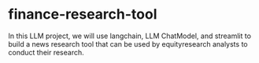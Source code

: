 # finance-research-tool
In this LLM project, we will use langchain, LLM ChatModel, and streamlit to build a news research tool that can be used by equityresearch analysts to conduct their research.
